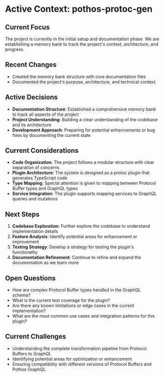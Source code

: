# Active Context: pothos-protoc-gen

## Current Focus
The project is currently in the initial setup and documentation phase. We are establishing a memory bank to track the project's context, architecture, and progress.

## Recent Changes
- Created the memory bank structure with core documentation files
- Documented the project's purpose, architecture, and technical context

## Active Decisions
- **Documentation Structure**: Established a comprehensive memory bank to track all aspects of the project
- **Project Understanding**: Building a clear understanding of the codebase and its architecture
- **Development Approach**: Preparing for potential enhancements or bug fixes by documenting the current state

## Current Considerations
- **Code Organization**: The project follows a modular structure with clear separation of concerns
- **Plugin Architecture**: The system is designed as a protoc plugin that generates TypeScript code
- **Type Mapping**: Special attention is given to mapping between Protocol Buffer types and GraphQL types
- **Service Integration**: The plugin supports mapping services to GraphQL queries and mutations

## Next Steps
1. **Codebase Exploration**: Further explore the codebase to understand implementation details
2. **Feature Analysis**: Identify potential areas for enhancement or improvement
3. **Testing Strategy**: Develop a strategy for testing the plugin's functionality
4. **Documentation Refinement**: Continue to refine and expand the documentation as we learn more

## Open Questions
- How are complex Protocol Buffer types handled in the GraphQL schema?
- What is the current test coverage for the plugin?
- Are there any known limitations or edge cases in the current implementation?
- What are the most common use cases and integration patterns for this plugin?

## Current Challenges
- Understanding the complete transformation pipeline from Protocol Buffers to GraphQL
- Identifying potential areas for optimization or enhancement
- Ensuring compatibility with different versions of Protocol Buffers and Pothos GraphQL

